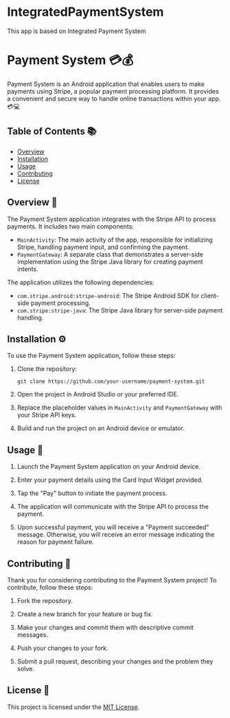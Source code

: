 # IntegratedPaymentSystem
This app is based on Integrated Payment System

# Payment System 💳💰

Payment System is an Android application that enables users to make payments using Stripe, a popular payment processing platform. It provides a convenient and secure way to handle online transactions within your app. 💳💻

## Table of Contents 📚

- [Overview](#overview)
- [Installation](#installation)
- [Usage](#usage)
- [Contributing](#contributing)
- [License](#license)

## Overview 📝

The Payment System application integrates with the Stripe API to process payments. It includes two main components: 

- `MainActivity`: The main activity of the app, responsible for initializing Stripe, handling payment input, and confirming the payment.
- `PaymentGateway`: A separate class that demonstrates a server-side implementation using the Stripe Java library for creating payment intents.

The application utilizes the following dependencies: 

- `com.stripe.android:stripe-android`: The Stripe Android SDK for client-side payment processing.
- `com.stripe:stripe-java`: The Stripe Java library for server-side payment handling.

## Installation ⚙️

To use the Payment System application, follow these steps:

1. Clone the repository:
   ```
   git clone https://github.com/your-username/payment-system.git
   ```

2. Open the project in Android Studio or your preferred IDE.

3. Replace the placeholder values in `MainActivity` and `PaymentGateway` with your Stripe API keys.

4. Build and run the project on an Android device or emulator.

## Usage 📱

1. Launch the Payment System application on your Android device.

2. Enter your payment details using the Card Input Widget provided.

3. Tap the "Pay" button to initiate the payment process.

4. The application will communicate with the Stripe API to process the payment.

5. Upon successful payment, you will receive a "Payment succeeded" message. Otherwise, you will receive an error message indicating the reason for payment failure.

## Contributing 🤝

Thank you for considering contributing to the Payment System project! To contribute, follow these steps:

1. Fork the repository.

2. Create a new branch for your feature or bug fix.

3. Make your changes and commit them with descriptive commit messages.

4. Push your changes to your fork.

5. Submit a pull request, describing your changes and the problem they solve.

## License 📜

This project is licensed under the [MIT License](LICENSE.md).
